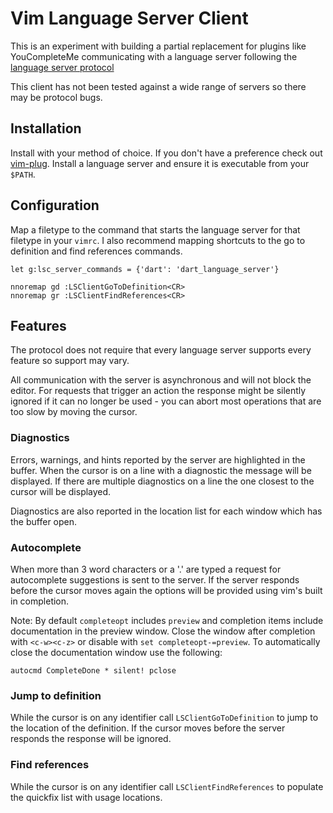 # Vim Language Server Client

This is an experiment with building a partial replacement for plugins like
YouCompleteMe communicating with a language server following the [language
server protocol][]

[language server protocol]: https://github.com/Microsoft/language-server-protocol

This client has not been tested against a wide range of servers so there may be
protocol bugs.

## Installation

Install with your method of choice. If you don't have a preference check out
[vim-plug][]. Install a language server and ensure it is executable from your
`$PATH`.

[vim-plug]:https://github.com/junegunn/vim-plug

## Configuration

Map a filetype to the command that starts the language server for that filetype
in your `vimrc`. I also recommend mapping shortcuts to the go to definition and
find references commands.

```viml
let g:lsc_server_commands = {'dart': 'dart_language_server'}

nnoremap gd :LSClientGoToDefinition<CR>
nnoremap gr :LSClientFindReferences<CR>
```

## Features

The protocol does not require that every language server supports every feature
so support may vary.

All communication with the server is asynchronous and will not block the editor.
For requests that trigger an action the response might be silently ignored if it
can no longer be used - you can abort most operations that are too slow by
moving the cursor.

### Diagnostics

Errors, warnings, and hints reported by the server are highlighted in the buffer.
When the cursor is on a line with a diagnostic the message will be displayed. If
there are multiple diagnostics on a line the one closest to the cursor will be
displayed.

Diagnostics are also reported in the location list for each window which has the
buffer open.

### Autocomplete

When more than 3 word characters or a '.' are typed a request for autocomplete
suggestions is sent to the server. If the server responds before the cursor
moves again the options will be provided using vim's built in completion.

Note: By default `completeopt` includes `preview` and completion items include
documentation in the preview window. Close the window after completion with
`<c-w><c-z>` or disable with `set completeopt-=preview`. To automatically close
the documentation window use the following:

```viml
autocmd CompleteDone * silent! pclose
```

### Jump to definition

While the cursor is on any identifier call `LSClientGoToDefinition` to jump to
the location of the definition. If the cursor moves before the server responds
the response will be ignored.

### Find references

While the cursor is on any identifier call `LSClientFindReferences` to populate
the quickfix list with usage locations.
